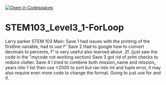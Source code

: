 [![Open in Codespaces](https://classroom.github.com/assets/launch-codespace-2972f46106e565e64193e422d61a12cf1da4916b45550586e14ef0a7c637dd04.svg)](https://classroom.github.com/open-in-codespaces?assignment_repo_id=18491384)
# STEM103_Level3_1-ForLoop
Larry parker STEM 103 
Main: 
Save 1 had issues with the printing of the firstline variable, had to use f"
Save 2 Had to google how to convert decimals to percents, f" is very useful also learned about .2f. (just saw the code in the "mycode not working section)
Save 3 got rid of print checks to reduce clutter.
Save 4 I tried to combine both mission_name and mission_ years into 1 list then use <2000 to sort but ran into int and tuple error, it may also require even more code to change the format. Going to just use for and if. 
